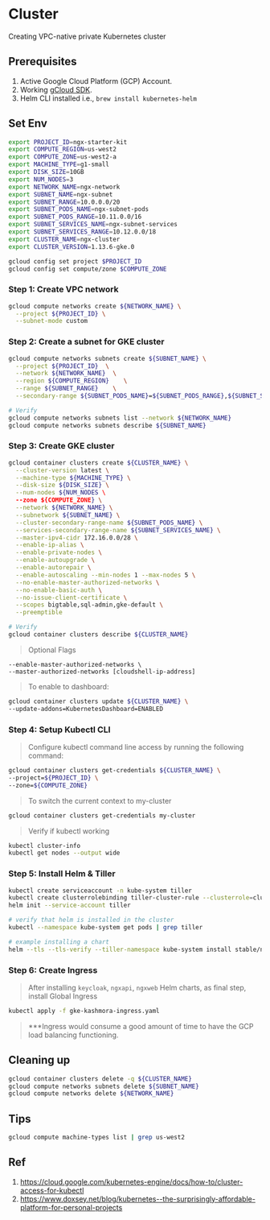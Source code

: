 # Cluster

Creating VPC-native private Kubernetes cluster

## Prerequisites

1. Active Google Cloud Platform (GCP) Account.
2. Working [gCloud SDK](cloud-sdk.md).
3. Helm CLI installed i.e., `brew install kubernetes-helm`

## Set Env

```bash
export PROJECT_ID=ngx-starter-kit
export COMPUTE_REGION=us-west2
export COMPUTE_ZONE=us-west2-a
export MACHINE_TYPE=g1-small
export DISK_SIZE=10GB
export NUM_NODES=3
export NETWORK_NAME=ngx-network
export SUBNET_NAME=ngx-subnet
export SUBNET_RANGE=10.0.0.0/20
export SUBNET_PODS_NAME=ngx-subnet-pods
export SUBNET_PODS_RANGE=10.11.0.0/16
export SUBNET_SERVICES_NAME=ngx-subnet-services
export SUBNET_SERVICES_RANGE=10.12.0.0/18
export CLUSTER_NAME=ngx-cluster
export CLUSTER_VERSION=1.13.6-gke.0

gcloud config set project $PROJECT_ID
gcloud config set compute/zone $COMPUTE_ZONE
```

### Step 1: Create VPC network

```bash
gcloud compute networks create ${NETWORK_NAME} \
  --project ${PROJECT_ID} \
  --subnet-mode custom
```

### Step 2: Create a subnet for GKE cluster

```bash
gcloud compute networks subnets create ${SUBNET_NAME} \
  --project ${PROJECT_ID}  \
  --network ${NETWORK_NAME}  \
  --region ${COMPUTE_REGION}    \
  --range ${SUBNET_RANGE}    \
  --secondary-range ${SUBNET_PODS_NAME}=${SUBNET_PODS_RANGE},${SUBNET_SERVICES_NAME}=${SUBNET_SERVICES_RANGE}

# Verify
gcloud compute networks subnets list --network ${NETWORK_NAME}
gcloud compute networks subnets describe ${SUBNET_NAME}
```

### Step 3: Create GKE cluster

```bash
gcloud container clusters create ${CLUSTER_NAME} \
  --cluster-version latest \
  --machine-type ${MACHINE_TYPE} \
  --disk-size ${DISK_SIZE} \
  --num-nodes ${NUM_NODES \
  --zone ${COMPUTE_ZONE} \
  --network ${NETWORK_NAME} \
  --subnetwork ${SUBNET_NAME} \
  --cluster-secondary-range-name ${SUBNET_PODS_NAME} \
  --services-secondary-range-name ${SUBNET_SERVICES_NAME} \
  --master-ipv4-cidr 172.16.0.0/28 \
  --enable-ip-alias \
  --enable-private-nodes \
  --enable-autoupgrade \
  --enable-autorepair \
  --enable-autoscaling --min-nodes 1 --max-nodes 5 \
  --no-enable-master-authorized-networks \
  --no-enable-basic-auth \
  --no-issue-client-certificate \
  --scopes bigtable,sql-admin,gke-default \
  --preemptible

# Verify
gcloud container clusters describe ${CLUSTER_NAME}
```

> Optional Flags

```
--enable-master-authorized-networks \
--master-authorized-networks [cloudshell-ip-address]
```

> To enable to dashboard:

```bash
gcloud container clusters update ${CLUSTER_NAME} \
--update-addons=KubernetesDashboard=ENABLED
```

### Step 4: Setup Kubectl CLI

> Configure kubectl command line access by running the following command:

```bash
gcloud container clusters get-credentials ${CLUSTER_NAME} \
--project=${PROJECT_ID} \
--zone=${COMPUTE_ZONE}
```

> To switch the current context to my-cluster

```bash
gcloud container clusters get-credentials my-cluster
```

> Verify if kubectl working

```bash
kubectl cluster-info
kubectl get nodes --output wide
```

### Step 5: Install Helm & Tiller

```bash
kubectl create serviceaccount -n kube-system tiller
kubectl create clusterrolebinding tiller-cluster-rule --clusterrole=cluster-admin --serviceaccount=kube-system:tiller
helm init --service-account tiller

# verify that helm is installed in the cluster
kubectl --namespace kube-system get pods | grep tiller

# example installing a chart
helm --tls --tls-verify --tiller-namespace kube-system install stable/nginx-ingress
```

### Step 6: Create Ingress

> After installing `keycloak`, `ngxapi`, `ngxweb` Helm charts, as final step, install Global Ingress

```bash
kubectl apply -f gke-kashmora-ingress.yaml
```

> \*\*\*Ingress would consume a good amount of time to have the GCP load balancing functioning.

## Cleaning up

```bash
gcloud container clusters delete -q ${CLUSTER_NAME}
gcloud compute networks subnets delete ${SUBNET_NAME}
gcloud compute networks delete ${NETWORK_NAME}
```

## Tips

```bash
gcloud compute machine-types list | grep us-west2
```

## Ref

1. https://cloud.google.com/kubernetes-engine/docs/how-to/cluster-access-for-kubectl
2. https://www.doxsey.net/blog/kubernetes--the-surprisingly-affordable-platform-for-personal-projects
